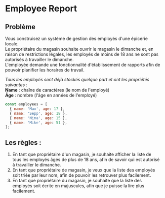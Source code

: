 # Employee Report

## Problème

Vous construisez un système de gestion des employés d'une épicerie locale.   
Le propriétaire du magasin souhaite ouvrir le magasin le dimanche et, en raison de restrictions légales, les employés de moins de 18 ans ne sont pas autorisés à travailler le dimanche.  
L'employée demande une fonctionnalité d'établissement de rapports afin de pouvoir planifier les horaires de travail. 

_Tous les employés sont déjà stockés quelque part et ont les propriétés suivantes :_  
**Name** : chaîne de caractères (le nom de l'employé)  
**Âge** : nombre (l'âge en années de l'employé)


```javascript
const employees = [
  { name: 'Max', age: 17 },
  { name: 'Sepp', age: 18 },
  { name: 'Nina', age: 15 },
  { name: 'Mike', age: 51 },
];
```

## Les règles :

1. En tant que propriétaire d'un magasin, je souhaite afficher la liste de tous les employés âgés de plus de 18 ans, afin de savoir qui est autorisé à travailler le dimanche.
2. En tant que propriétaire de magasin, je veux que la liste des employés soit triée par leur nom, afin de pouvoir les retrouver plus facilement.
3. En tant que propriétaire du magasin, je souhaite que la liste des employés soit écrite en majuscules, afin que je puisse la lire plus facilement.